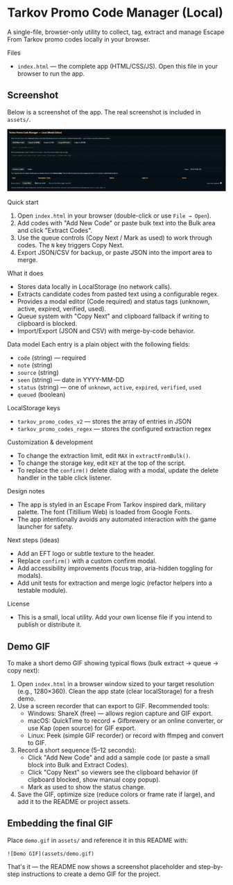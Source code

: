 Tarkov Promo Code Manager (Local)
=================================

A single-file, browser-only utility to collect, tag, extract and manage Escape From Tarkov promo codes locally in your browser.

Files
- `index.html` — the complete app (HTML/CSS/JS). Open this file in your browser to run the app.

Screenshot
---------

Below is a screenshot of the app. The real screenshot is included in `assets/`.

![App screenshot](<assets/Screenshot 2025-10-14 225345.png>)

Quick start
1. Open `index.html` in your browser (double-click or use `File → Open`).
2. Add codes with "Add New Code" or paste bulk text into the Bulk area and click "Extract Codes".
3. Use the queue controls (Copy Next / Mark as used) to work through codes. The `N` key triggers Copy Next.
4. Export JSON/CSV for backup, or paste JSON into the import area to merge.

What it does
- Stores data locally in LocalStorage (no network calls).
- Extracts candidate codes from pasted text using a configurable regex.
- Provides a modal editor (Code required) and status tags (unknown, active, expired, verified, used).
- Queue system with "Copy Next" and clipboard fallback if writing to clipboard is blocked.
- Import/Export (JSON and CSV) with merge-by-code behavior.

Data model
Each entry is a plain object with the following fields:
- `code` (string) — required
- `note` (string)
- `source` (string)
- `seen` (string) — date in YYYY-MM-DD
- `status` (string) — one of `unknown`, `active`, `expired`, `verified`, `used`
- `queued` (boolean)

LocalStorage keys
- `tarkov_promo_codes_v2` — stores the array of entries in JSON
- `tarkov_promo_codes_regex` — stores the configured extraction regex

Customization & development
- To change the extraction limit, edit `MAX` in `extractFromBulk()`.
- To change the storage key, edit `KEY` at the top of the script.
- To replace the `confirm()` delete dialog with a modal, update the delete handler in the table click listener.

Design notes
- The app is styled in an Escape From Tarkov inspired dark, military palette. The font (Titillium Web) is loaded from Google Fonts.
- The app intentionally avoids any automated interaction with the game launcher for safety.

Next steps (ideas)
- Add an EFT logo or subtle texture to the header.
- Replace `confirm()` with a custom confirm modal.
- Add accessibility improvements (focus trap, aria-hidden toggling for modals).
- Add unit tests for extraction and merge logic (refactor helpers into a testable module).

License
- This is a small, local utility. Add your own license file if you intend to publish or distribute it.

Demo GIF
--------
To make a short demo GIF showing typical flows (bulk extract → queue → copy next):

1. Open `index.html` in a browser window sized to your target resolution (e.g., 1280×360). Clean the app state (clear localStorage) for a fresh demo.
2. Use a screen recorder that can export to GIF. Recommended tools:
	- Windows: ShareX (free) — allows region capture and GIF export.
	- macOS: QuickTime to record + Gifbrewery or an online converter, or use Kap (open source) for GIF export.
	- Linux: Peek (simple GIF recorder) or record with ffmpeg and convert to GIF.
3. Record a short sequence (5–12 seconds):
	- Click "Add New Code" and add a sample code (or paste a small block into Bulk and Extract Codes).
	- Click "Copy Next" so viewers see the clipboard behavior (if clipboard blocked, show manual copy popup).
	- Mark as used to show the status change.
4. Save the GIF, optimize size (reduce colors or frame rate if large), and add it to the README or project assets.

Embedding the final GIF
---------------------
Place `demo.gif` in `assets/` and reference it in this README with:

```
![Demo GIF](assets/demo.gif)
```

That's it — the README now shows a screenshot placeholder and step-by-step instructions to create a demo GIF for the project.
